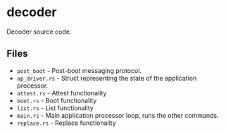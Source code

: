 # decoder
Decoder source code.

## Files
- `post_boot` - Post-boot messaging protocol.
- `ap_driver.rs` - Struct representing the state of the application processor.
- `attest.rs` - Attest functionality
- `boot.rs` - Boot functionality
- `list.rs` - List functionality
- `main.rs` - Main application processor loop, runs the other commands.
- `replace.rs` - Replace functionality
